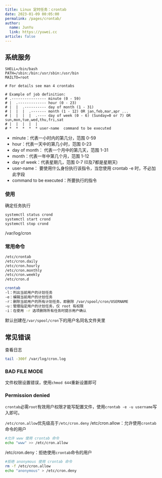 ```yaml
---
title: Linux 定时任务：crontab
date: 2023-01-09 00:05:00
permalink: /pages/crontab/
author: 
  name: JunYu
  link: https://yuwei.cc
article: false
---
```

## 系统服务
```shell
SHELL=/bin/bash
PATH=/sbin:/bin:/usr/sbin:/usr/bin
MAILTO=root

# For details see man 4 crontabs

# Example of job definition:
# .---------------- minute (0 - 59)
# |  .------------- hour (0 - 23)
# |  |  .---------- day of month (1 - 31)
# |  |  |  .------- month (1 - 12) OR jan,feb,mar,apr ...
# |  |  |  |  .---- day of week (0 - 6) (Sunday=0 or 7) OR sun,mon,tue,wed,thu,fri,sat
# |  |  |  |  |
# *  *  *  *  * user-name  command to be executed
```

- minute：代表一小时内的第几分，范围 0-59
- hour：代表一天中的第几小时，范围 0-23
- day of month： 代表一个月中的第几天，范围 1-31
- month：代表一年中第几个月，范围 1-12
- day of week：代表星期几，范围 0-7 (0及7都是星期天)
- user-name： 要使用什么身份执行该指令，当您使用 crontab -e 时，不必加此字段
- command to be executed：所要执行的指令
### 使用
确定任务执行
```bash
systemctl status crond
systemctl start crond
systemctl stop crond
```
/var/log/cron
### 常用命令
```bash
/etc/crontab
/etc/cron.daily
/etc/cron.hourly
/etc/cron.monthly
/etc/cron.weekly
/etc/cron.d
```
```bash
crontab
-l：列出当前用户的计划任务
-e：编辑当前用户的计划任务
-r：删除当前用户的所有计划任务，即删除 /var/spool/cron/USERNAME
-u：管理指定用户的计划任务，仅 root 有权限
-i：在使用 -r 选项删除所有任务时提示用户确认
```
默认创建在`/var/spool/cron`下的用户名同名文件夹里
## 常见错误
查看日志
```bash
tail -300f /var/log/cron.log
```
### BAD FILE MODE
文件权限设置错误，使用`chmod 644`重新设置即可
### Permission denied
`crontab`必需`root`有效用户权限才能写配置文件，使用`crontab -e -u username`写入即可。

`/etc/cron.allow`优先级高于`/etc/cron.deny`
/etc/cron.allow：允许使用`crontab`命令的用户
```bash
#允许 www 使用 crontab 命令
echo "www" >> /etc/cron.allow
```
/etc/cron.deny：拒绝使用`crontab`命令的用户
```bash
#拒绝 anonymous 使用 crontab 命令
rm -f /etc/cron.allow
echo "anonymous" > /etc/cron.deny
```
